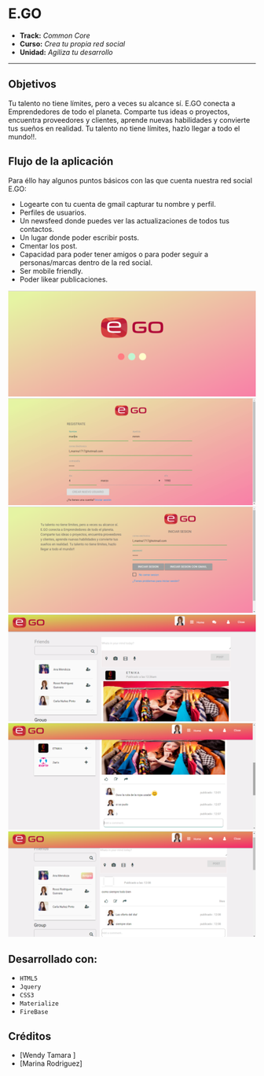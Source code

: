 # E.GO

* **Track:** _Common Core_
* **Curso:** _Crea tu propia red social_
* **Unidad:** _Agiliza tu desarrollo_

***
## Objetivos

Tu talento no tiene límites, pero a veces su alcance sí. E.GO conecta a Emprendedores de todo el planeta. Comparte tus ideas o proyectos, encuentra proveedores y clientes, aprende nuevas habilidades y convierte tus sueños en realidad. Tu talento no tiene límites, hazlo llegar a todo el mundo!!.

## Flujo de la aplicación

Para éllo hay algunos puntos básicos con las que cuenta nuestra red social E.GO:

- Logearte con tu cuenta de gmail capturar tu nombre y perfil.
- Perfiles de usuarios.
- Un newsfeed donde puedes ver las actualizaciones de todos tus contactos.
- Un lugar donde poder escribir posts.
- Cmentar los post.
- Capacidad para poder tener amigos o para poder seguir a personas/marcas dentro de la red social.
- Ser mobile friendly.
- Poder likear publicaciones.

![splash](assets/images/view1.png)
![splash](assets/images/view2.png)
![splash](assets/images/view3.png)
![splash](assets/images/view4.png)
![splash](assets/images/view5.png)
![splash](assets/images/view6.png)
## Desarrollado con:

- `HTML5` 
- `Jquery` 
- `CSS3` 
- `Materialize`
- `FireBase`

##  Créditos
* [Wendy Tamara ]
* [Marina Rodriguez]